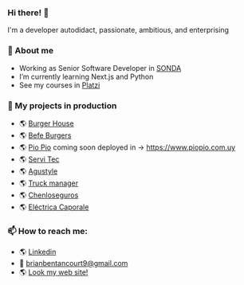 ### Hi there! 👋
I'm a developer autodidact, passionate, ambitious, and enterprising

### 💬 About me
- Working as Senior Software Developer in [SONDA](https://www.sonda.com/ "SONDA")
- I’m currently learning Next.js and Python
- See my courses in [Platzi](https://platzi.com/p/brianbentancourt/ "Platzi")

### 💼 My projects in production
- 🌎 [Burger House](https://burgerhouseuy.com "Burger House")
- 🌎 [Befe Burgers](https://befeburgers.com "Befe Burgers")
- 🌎 [Pio Pio](https://piopio-paysandu.web.app "Pio Pio") coming soon deployed in -> https://www.piopio.com.uy
- 🌎 [Servi Tec](https://servitec-uy.web.app "Servi Tec")
- 🌎 [Agustyle](https://agustyle.com "Agustyle")
- 🌎 [Truck manager](https://transportesvillasboas.web.app "Truck manager")
- 🌎 [Chenloseguros](https://chenloseguros.com "Chenloseguros")
- 🌎 [Eléctrica Caporale](https://electricacaporale.com "Eléctrica Caporale")

### 📫 How to reach me:
- 🌎 [Linkedin](https://www.linkedin.com/in/brianbentancourt/ "Linkedin")
- 📩 brianbentancourt9@gmail.com
- 🌎 <a href="https://brianbentancourt.com/" target="_blank" rel="noopener noreferrer">Look my web site!</a>


